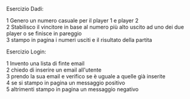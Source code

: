 Esercizio Dadi: <br>

1 Genero un numero casuale per il player 1 e player 2 <br>
2 Stabilisco il vincitore in base al numero più alto uscito ad uno dei due player o se finisce in pareggio <br>
3 stampo in pagina i numeri usciti e il risultato della partita <br>


Esercizio Login: <br>

1 Invento una lista di finte email <br>
2 chiedo di inserire un email all'utente<br>
3 prendo la sua email e verifico se è uguale a quelle già inserite<br>
4 se si stampo in pagina un messaggio positivo  <br>
5 altrimenti stampo in pagina un messaggio negativo
